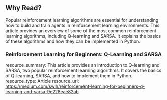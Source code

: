 ## Why Read?

Popular reinforcement learning algorithms are essential for understanding how to build and train agents in reinforcement learning environments. This article provides an overview of some of the most common reinforcement learning algorithms, including Q-learning and SARSA. It explains the basics of these algorithms and how they can be implemented in Python.

### Reinforcement Learning for Beginners: Q-Learning and SARSA
resource_summary: This article provides an introduction to Q-learning and SARSA, two popular reinforcement learning algorithms. It covers the basics of Q-learning, SARSA, and how to implement them in Python.
resource_type: Article
resource_url: https://medium.com/swlh/reinforcement-learning-for-beginners-q-learning-and-sarsa-9e228eae82ab